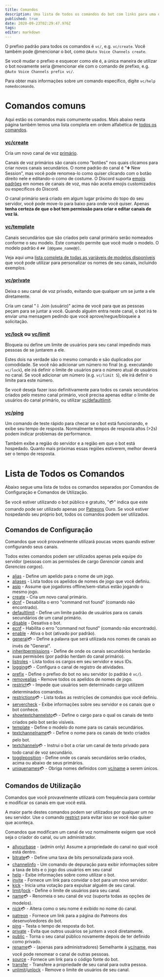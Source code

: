 ```yaml
---
title: Comandos
description: Uma lista de todos os comandos do bot com links para uma documentação mais datalhada para cada um.
published: true
date: 2020-09-23T02:29:47.976Z
tags: 
editor: markdown
---
```


O prefixo padrão para todos os comandos é `vc/`, e.g. `vc/create`. Você também pode @mencionar o bot, como `@Auto Voice Channels create`.

Se você mudar o prefixo e esquecer como ele é, a única maneira de utilizar o bot novamente seria @mencionar ele com o comando de prefixo, e.g. `@Auto Voice Channels prefix vc/`.

Para obter mais informações sobre um comando específico, digite `vc/help nomedocomando`.


# Comandos comuns

Aqui estão os comandos mais comumente usados. Mais abaixo nesta página também temos uma lista completa em ordem alfabética de  [todos os comandos](/commands#list-of-all-commands).


### [vc/create](/commands/create)
Cria um novo canal de voz [primário](/how-it-works#primary-and-secondary-channels).

Canais de voz primários são canais como "botões" nos quais clicamos para criar novos canais secundários. O nome padrão do canal é "➕ New Session", mas você pode renomea-lo como quiser clicando com o botão direito nele e editando-o como de costume. O Discord suporta [emojis padrões](http://www.unicode.org/emoji/charts/full-emoji-list.html) em nomes de canais de voz, mas não aceita emojis customizados ou especificos do Discord.

O canal primário será criado em algum lugar próximo do topo do seu servidor, você pode move-lo para baixo para onde você quiser. Apenas **tenha certeza de que o bot tem permissão para criar e editar canais de voz lá.**


### [vc/template](/commands/template)
Canais secundários que são criados pelo canal primário serão nomeados conforme o seu modelo. Este comando permite que você mude o modelo. O modelo padrão é `## [@@game_name@@]`.

Veja aqui uma [lista completa de todas as variáveis de modelos disponíveis](/commands/template) que você pode utilizar para personalizar os nomes de seu canais, incluindo exemplos.


### [vc/private](/commands/private)
Deixa o seu canal de voz privado, evitando que qualquer um se junte a ele diretamente.

Cria um canal "⇩ Join (usuário)" acima de você para que as pessoas peçam para se juntar a você. Quando alguém entra neste canal, o bot irá te enviar uma mensagem pedindo que você aprove/negue/bloqueie a solicitação.


### [vc/lock](/commands/limit) ou [vc/limit](/commands/limit)
Bloqueia ou define um limite de usuários para seu canal impedindo mais pessoas de se juntarem a ele.

Estes dois na verdade são o mesmo comando e são duplicados por comodidade. Se você não adicionar um número no final (e.g. executando `vc/lock`), ele irá definir o limite de usuários para o número atual de usuários no canal. Se você adicionar um número (e.g. `vc/limit 5`), ele irá definir o limite para este número.

Se você deseja fazer isso definitivamente para todos os canais secundários criados pelo mesmo canal primário, você precisa apenas editar o limite de usuários do canal primário, ou utilizar [vc/defaultlimit](/commands/defaultlimit).


### [vc/ping](/commands/ping)
Um comando de teste rápido para checar se o bot está funcionando, e exibe seu tempo de resposta. Normalmente tempos de resposta altos (>2s) podem indicar problemas de performance.

Também exibe a região do servidor e a região em que o bot está hospedado. Quanto mais próximas essas regiões estiverem, melhor deverá ser o tempo de resposta.


# Lista de Todos os Comandos

Abaixo segue uma lista de todos os comandos separados por Comandos de Configuração e Comandos de Utilização.

Se você estiver utilizando o bot público e gratuito, "💳" indica que este comando pode ser utilizado apenas por [Patreons](https://patreon.com/pixaal) Ouro. Se você estiver hospedando seu próprio bot, todos os comandos podem ser utilizados.

## Comandos de Configuração

Comandos que você provavelmente utilizará poucas vezes quando estiver configurando seus canais.

Todos estes comandos podem ser utilizados apenas pela equipe do servidor (pessoas com as permisões de cargo *Gerenciar canais* and *Gerencias cargos*).

* [alias](/commands/alias) - Define um apelido para o nome de um jogo.
* [aliases](/commands/aliases) - Lista todos os apelidos de nomes de jogo que você definiu.
* [asip](/commands/asip) - Assume que jogadores offline/sem-status estão jogando o mesmo jogo.
* [create](/commands/create) - Cria um novo canal primário.
* [dcnf](/commands/dcnf) - Desabilita o erro "command not found" (comando não encontrado).
* [defaultlimit](/commands/defaultlimit) - Define um limite padrão de usuários para os canais secundários de um  canal primário.
* [disable](/commands/disable) - Desativa o bot.
* [ecnf](/commands/ecnf) - Habilita o erro "command not found" (comando não encontrado).
* [enable](/commands/enable) - Ativa o bot (ativado por padrão).
* [general](/commands/general)💳 - Define a palavra que será utilizada nos nomes de canais ao invés de "General".
* [inheritpermissions](/commands/inheritpermissions) - Define de onde os canais secundários herdarão suas permisões (por padrão herdam do canal primário).
* [listroles](/commands/listroles) - Lista todos os cargos em seu servidor e seus IDs.
* [logging](/commands/logging)💳 - Configura o canal de registro de atividades.
* [prefix](/commands/prefix) - Define o prefixo do bot no seu servidor (o padrão é `vc/`).
* [removealias](/commands/removealias) - Remove todos os apelidos de nomes de jogo.
* [restrict](/commands/restrict)💳 - Impede que usuários sem determinado cargo utilizem determinados comandos.
* [restrictions](/commands/restrictions)💳 - Lista todas as restrições de comandos que você definiu.
* [servercheck](/commands/servercheck) - Exibe informações sobre seu servidor e os canais que o bot conhece.
* [showtextchannelsto](/commands/showtextchannelsto)💳 - Define o cargo para o qual os canais de texto criados pelo bot serão visíveis.
* [template](/commands/template) - Define o modelo do nome para os canais secundários.
* [textchannelname](/commands/textchannelname)💳 - Define o nome para os canais de texto criados pelo bot.
* [textchannels](/commands/textchannels)💳 - Instrui o bot a criar um canal de texto privado para todo canal de voz secundário.
* [toggleposition](/commands/toggleposition) - Define onde os canais secundários serão criados, acima ou abaixo de seus primários.
* [uniquenames](/commands/uniquenames)💳 - Obriga nomes definidos com [vc/name](/commands/name) a serem únicos.

## Comandos de Utilização

Comandos que você provavelmente utilizará com frequência para contolar e modificar os canais em que você está.

A maior parte destes comandos podem ser utilizados por qualquer um no seu servidor. Use o comando [restrict](/commands/restrict) para evitar isso se você não quiser que aconteça.

Comandos que modificam um canal de voz normalmente exigem que você seja o criador do canal, ou um administrador.

* [allyourbase](/commands/allyourbase) - (admin only) Assume a propriedade do canal no qual você está dentro.
* [bitrate](/commands/bitrate)💳 - Define uma taxa de bits personalizada para você.
* [channelinfo](/commands/channelinfo) - Um comando de depuração para exibir informações sobre a taxa de bits e o jogo dos usuários em seu canal
* [help](/commands/help) - Exibe informações sobre como utilizar o bot.
* [invite](/commands/invite) - Fornece um link para convidar o bot para um novo servidor.
* [kick](/commands/kick) - Inicia uma votação para expulsar alguém de seu canal.
* [limit](/commands/limit)/[lock](/commands/limit) - Define o limite de usuários para seu canal.
* [name](/commands/name)💳 - Renomeia o seu canal de voz (suporta todas as opções de modelos).
* [nick](/commands/nick)💳 - Altera como o seu nome é exibido no nome do canal.
* [patreon](/commands/patreon) - Fornece um link para a página do Patreons dos desenvolvedores do bot.
* [ping](/commands/ping) - Testa o tempo de resposta do bot.
* [private](/commands/private) - Evita que outros usuários se juntem a você diretamente.
* [public](/commands/public) - Torna o seu canal público novamente depois de ter definido como privado.
* [rename](/commands/rename)💳 - (apenas para administradores) Semelhante à [vc/name](/commands/name), mas você pode renomear o canal de outras pessoas.
* [source](/commands/source) - Fornece um link para o código fonte do bot.
* [transfer](/commands/transfer) - Transfere a propriedade de seu canal para outra pessoa.
* [unlimit](/commands/unlimit)/[unlock](/commands/unlimit) - Remove o limite de usuários de seu canal.
